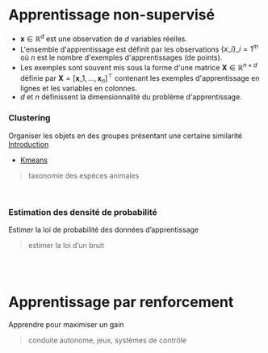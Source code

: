 
# Apprentissage non-supervisé
- $\mathbf{x} \in \mathbb{R}^{d}$ est une observation de $d$ variables réelles.
- L'ensemble d'apprentissage est définit par les observations $\lbrace{x}\_{i}\rbrace\_{i=1}^{m}$ où $n$ est le nombre d'exemples d'apprentissages (de points).
- Les exemples sont souvent mis sous la forme d'une matrice $\mathbf{X} \in \mathbb{R}^{n \times d}$ définie par $\mathbf{X}=\left[\mathbf{x}\_{1}, \ldots, \mathbf{x}_{n}\right]^{\top}$  contenant les exemples d'apprentissage en lignes et les variables en colonnes.
- $d$ et $n$ définissent la dimensionnalité du problème d'apprentissage.
### Clustering
Organiser les objets en des groupes présentant une certaine similarité  
[Introduction](MLIA/Clustering/Introduction.md)
 
- [Kmeans](MLIA/Clustering/Kmeans.md)
> taxonomie des espèces animales

<br/>

### Estimation des densité de probabilité
Estimer la loi de probabilité des données  d’apprentissage
> estimer la loi d’un bruit


<br/>
<br/>


# Apprentissage par renforcement
Apprendre pour maximiser un gain
> conduite autonome, jeux, systèmes de contrôle